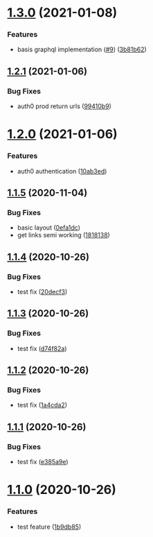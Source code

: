 # [1.3.0](https://github.com/jwbaart/children-quotes/compare/v1.2.1...v1.3.0) (2021-01-08)


### Features

* basis graphql implementation ([#9](https://github.com/jwbaart/children-quotes/issues/9)) ([3b81b62](https://github.com/jwbaart/children-quotes/commit/3b81b628a02c84bb8c2be6b01feff69c157a81a0))

## [1.2.1](https://github.com/jwbaart/children-quotes/compare/v1.2.0...v1.2.1) (2021-01-06)


### Bug Fixes

* auth0 prod return urls ([99410b9](https://github.com/jwbaart/children-quotes/commit/99410b99a6ff360b5a8a7d402d2bbc6a0a0ca952))

# [1.2.0](https://github.com/jwbaart/children-quotes/compare/v1.1.5...v1.2.0) (2021-01-06)


### Features

* auth0 authentication ([10ab3ed](https://github.com/jwbaart/children-quotes/commit/10ab3edd15820d64343fa3a4f45279ad4a689a0a))

## [1.1.5](https://github.com/jwbaart/children-quotes/compare/v1.1.4...v1.1.5) (2020-11-04)


### Bug Fixes

* basic layout ([0efa1dc](https://github.com/jwbaart/children-quotes/commit/0efa1dcbc065d131dc196391177d68bb1383c86b))
* get links semi working ([1818138](https://github.com/jwbaart/children-quotes/commit/18181382d851857643a8c673636fbaf04e75f133))

## [1.1.4](https://github.com/jwbaart/children-quotes/compare/v1.1.3...v1.1.4) (2020-10-26)


### Bug Fixes

* test fix ([20decf3](https://github.com/jwbaart/children-quotes/commit/20decf3d1e25395a1d6f45fbd9cf7a196a0b63c1))

## [1.1.3](https://github.com/jwbaart/children-quotes/compare/v1.1.2...v1.1.3) (2020-10-26)


### Bug Fixes

* test fix ([d74f82a](https://github.com/jwbaart/children-quotes/commit/d74f82aee71cb3759db9a73ffbb721387ab616ca))

## [1.1.2](https://github.com/jwbaart/children-quotes/compare/v1.1.1...v1.1.2) (2020-10-26)


### Bug Fixes

* test fix ([1a4cda2](https://github.com/jwbaart/children-quotes/commit/1a4cda2f4c8e3eace8b0491372665e157b2dd001))

## [1.1.1](https://github.com/jwbaart/children-quotes/compare/v1.1.0...v1.1.1) (2020-10-26)


### Bug Fixes

* test fix ([e385a9e](https://github.com/jwbaart/children-quotes/commit/e385a9e32655e989ae3c45d447a1910d1ecb8542))

# [1.1.0](https://github.com/jwbaart/children-quotes/compare/v1.0.0...v1.1.0) (2020-10-26)


### Features

* test feature ([1b9db85](https://github.com/jwbaart/children-quotes/commit/1b9db857ecc1b52bbfdb8bf1877c3c84a282b4f2))
